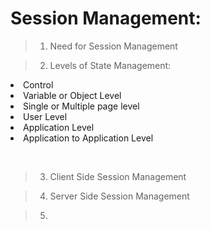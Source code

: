 # Session Management:
> 1. Need for Session Management <br/>

> 2. Levels of State Management:<p> <ul>
<li>Control</li> 
<li>Variable or Object Level</li>
<li>Single or Multiple page level</li>
<li>User Level</li>
<li>Application Level</li>
<li>Application to Application Level </li>
</ul>
</p> 
<br/>

> 3. Client Side Session Management <br/>

> 4. Server Side Session Management <br/>

> 5. 
